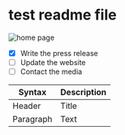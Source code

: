 
# test readme file

![home page](https://encrypted-tbn0.gstatic.com/images?q=tbn:ANd9GcSTUFJ8GL8s6yr2kFNAGCEfLdrGMXv0eYKg7w&s)

- [x] Write the press release
- [ ] Update the website
- [ ] Contact the media

| Syntax | Description |
| ----------- | ----------- |
| Header | Title |
| Paragraph | Text |
